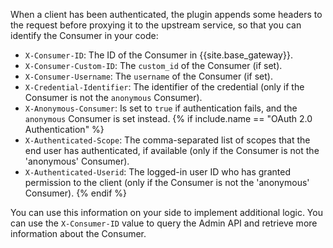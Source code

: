 <!--used in the following plugins: Header Cert Auth, HMAC Auth, LDAP Auth, Key Auth Encrypted, JWT-->
When a client has been authenticated, the plugin appends some headers to
the request before proxying it to the upstream service, so that you
can identify the Consumer in your code:

* `X-Consumer-ID`: The ID of the Consumer in {{site.base_gateway}}.
* `X-Consumer-Custom-ID`: The `custom_id` of the Consumer (if set).
* `X-Consumer-Username`: The `username` of the Consumer (if set).
* `X-Credential-Identifier`: The identifier of the credential (only if the Consumer is not the `anonymous` Consumer).
* `X-Anonymous-Consumer`: Is set to `true` if authentication fails, and the `anonymous` Consumer is set instead.
{% if include.name == "OAuth 2.0 Authentication" %}
* `X-Authenticated-Scope`: The comma-separated list of scopes that the end user has authenticated, if available (only if the Consumer is not the 'anonymous' Consumer).
* `X-Authenticated-Userid`: The logged-in user ID who has granted permission to the client (only if the Consumer is not the 'anonymous' Consumer).
{% endif %}

You can use this information on your side to implement additional logic.
You can use the `X-Consumer-ID` value to query the Admin API and retrieve
more information about the Consumer.

